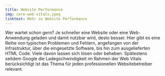 ```yaml
---
title: Website Performance
img: core-web-vitals.jpeg
linktext: Mehr zu Website Performance
---
```


Wer wartet schon gern? Je schneller eine Website oder eine Web-Anwendung geladen und damit nutzbar wird, desto besser. Hier gibt es eine Reihe von typischen Problemen und Fehlern, angefangen von der Infrastruktur, über die eingesetzte Software, bis hin zum ausgelieferten HTML Code. Viele davon lassen sich lösen oder beheben. Spätestens seitdem Google die Ladegschwindigkeit im Rahmen der Web Vitals berücksichtigt ist das Thema für jeden professionellen Websitebetreiber relevant.

<!-- more -->

